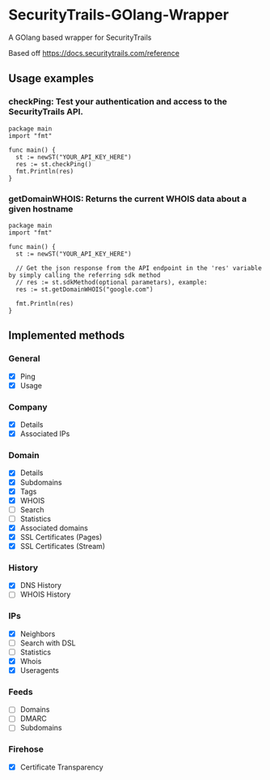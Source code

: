 # SecurityTrails-GOlang-Wrapper
A GOlang based wrapper for SecurityTrails

Based off https://docs.securitytrails.com/reference

<!-- Work in progress: API Wrapper Function Documentation: https://github.com/knezdusan/SecurityTrails-GOlang-Wrapper/wiki -->

## Usage examples

### checkPing: Test your authentication and access to the SecurityTrails API.

```
package main
import "fmt"

func main() {
  st := newST("YOUR_API_KEY_HERE")
  res := st.checkPing()
  fmt.Println(res)
}
```

### getDomainWHOIS: Returns the current WHOIS data about a given hostname

```
package main
import "fmt"

func main() {
  st := newST("YOUR_API_KEY_HERE")

  // Get the json response from the API endpoint in the 'res' variable by simply calling the referring sdk method
  // res := st.sdkMethod(optional parametars), example:
  res := st.getDomainWHOIS("google.com")

  fmt.Println(res)
}
```

## Implemented methods

### General

- [X] Ping
- [X] Usage

### Company

- [X] Details
- [X] Associated IPs

### Domain

- [X] Details
- [X] Subdomains
- [X] Tags
- [X] WHOIS
- [ ] Search
- [ ] Statistics
- [X] Associated domains
- [X] SSL Certificates (Pages)
- [X] SSL Certificates (Stream)

### History

- [X] DNS History
- [ ] WHOIS History

### IPs

- [X] Neighbors
- [ ] Search with DSL
- [ ] Statistics
- [X] Whois
- [X] Useragents

### Feeds

- [ ] Domains
- [ ] DMARC
- [ ] Subdomains

### Firehose

- [X] Certificate Transparency
